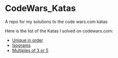 # CodeWars_Katas
A repo for my solutions to the code wars.com katas

Here is the list of the Katas I solved on codewars.com:


- [Unique in order](https://www.codewars.com/kata/unique-in-order/train/javascript)
- [Isograms](https://www.codewars.com/kata/isograms/train/javascript)
- [Multiples of 3 or 5](https://www.codewars.com/kata/multiples-of-3-or-5/train/javascript)

